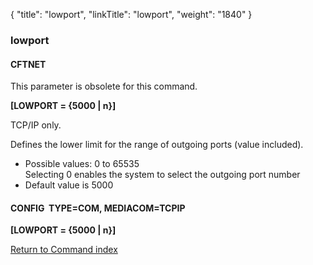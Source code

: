 {
    "title": "lowport",
    "linkTitle": "lowport",
    "weight": "1840"
}<span id="lowport"></span>

### lowport

#### CFTNET

This parameter is obsolete for this command.

****[LOWPORT = {5000 &#124; n}]****

TCP/IP only.

Defines the lower limit for the range of outgoing ports (value included).

- Possible
    values: 0 to 65535  
    Selecting 0 enables the system
    to select the outgoing port number
- Default
    value is 5000

#### CONFIG  TYPE=COM, MEDIACOM=TCPIP

****[LOWPORT = {5000 &#124; n}]****

[Return to Command index](../../)
